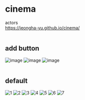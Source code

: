 # cinema
 actors
<br>
https://jeongha-yu.github.io/cinema/
<br>
<br>
## add button
![image](https://user-images.githubusercontent.com/121331695/213981403-6bed33a8-b4e4-4143-8802-c0dc4b5d1a3a.png)
![image](https://user-images.githubusercontent.com/121331695/213981558-16e22d53-4a86-484d-9f4c-30f3578280a6.png)
![image](https://user-images.githubusercontent.com/121331695/213981609-6fa69fd3-54d7-45be-8eb5-566aafe2c203.png)
<br>
<br>
## default
![1](https://user-images.githubusercontent.com/121331695/210173254-29458dd5-4233-4eef-ab20-325420ea28e4.PNG)
![2](https://user-images.githubusercontent.com/121331695/210173259-05d96200-7214-4f6b-90bf-3a3cdbcc77b0.PNG)
![3](https://user-images.githubusercontent.com/121331695/210173260-c320a912-2747-44db-bbb8-eca00f3b0aee.PNG)
![4](https://user-images.githubusercontent.com/121331695/210173262-f39e52c9-9614-4c68-9cd6-6e25c400672c.PNG)
![5](https://user-images.githubusercontent.com/121331695/210173265-e05ac7dd-4f79-4e1d-9374-0a6532321309.PNG)
![6](https://user-images.githubusercontent.com/121331695/210173268-755d7e04-55d0-4b74-ae6f-5d128b768671.PNG)
![7](https://user-images.githubusercontent.com/121331695/210173269-96e21008-d4b7-47c4-ba14-c92cbde9c30f.PNG)
